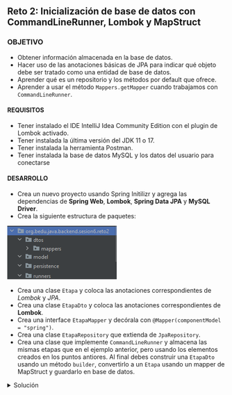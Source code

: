 ## Reto 2: Inicialización de base de datos con CommandLineRunner, Lombok y MapStruct

### OBJETIVO
- Obtener información almacenada en la base de datos.
- Hacer uso de las anotaciones básicas de JPA para indicar qué objeto debe ser tratado como una entidad de base de datos.
- Aprender qué es un repositorio y los métodos por default que ofrece.
- Aprender a usar el método `Mappers.getMapper` cuando trabajamos con `CommandLineRunner`.

#### REQUISITOS
- Tener instalado el IDE IntelliJ Idea Community Edition con el plugin de Lombok activado.
- Tener instalada la última versión del JDK 11 o 17.
- Tener instalada la herramienta Postman.
- Tener instalada la base de datos MySQL y los datos del usuario para conectarse


#### DESARROLLO
- Crea un nuevo proyecto usando Spring Initilizr y agrega las dependencias de **Spring Web**, **Lombok**, **Spring Data JPA** y **MySQL Driver**.
- Crea la siguiente estructura de paquetes:

![imagen](img/img_01.png)

- Crea una clase `Etapa` y coloca las anotaciones correspondientes de *Lombok* y *JPA*.
- Crea una clase `EtapaDto` y coloca las anotaciones correspondientes de **Lombok**.
- Crea una interface `EtapaMapper` y decórala con `@Mapper(componentModel = "spring")`.
- Crea una clase `EtapaRepository` que extienda de `JpaRepository`.
- Crea una clase que implemente `CommandLineRunner` y almacena las mismas etapas que en el ejemplo anterior, pero usando los elementos creados en los puntos antiores. Al final debes construir una `EtapaDto` usando un método `builder`, convertirlo a un `Etapa` usando un mapper de MapStruct y guardarlo en base de datos.

<details>
	<summary>Solución</summary>

1. Crea un proyecto Maven usando Spring Initializr desde el IDE IntelliJ Idea.

2. En la ventana que se abre selecciona las siguientes opciones:
- Grupo, artefacto y nombre del proyecto.
- Tipo de proyecto: **Maven Project**.
- Lenguaje: **Java**.
- Forma de empaquetar la aplicación: **jar**.
- Versión de Java: **11** o **17**.

3. En la siguiente ventana elige **Spring Web**, **Lombok**, **Spring Data JPA** y **MySQL Driver** como dependencia del proyecto.

4. Dale un nombre y una ubicación al proyecto y presiona el botón *Finish*.

5. En el proyecto que se acaba de crear debes tener el siguiente paquete `org.bedu.java.backend.sesion6.reto2`. Dentro crea los subpaquetes mencionados en las instucciones.

6. Agrega al proyecto, en el archivo `pom.xml` las dependencias de MapStruct (las de Lombok se agregaron al momento de crear el proyecto):
```xml
<properties>
    <java.version>11</java.version>
    <org.mapstruct.version>1.4.1.Final</org.mapstruct.version>
</properties>


<dependencies>
        <dependency>
            <groupId>org.mapstruct</groupId>
            <artifactId>mapstruct</artifactId>
            <version>${org.mapstruct.version}</version>
        </dependency>
        <dependency>
            <groupId>org.mapstruct</groupId>
            <artifactId>mapstruct-processor</artifactId>
            <version>${org.mapstruct.version}</version>
            <optional>true</optional>
        </dependency>
</dependencies>
```

7. Agrega el plugin de Maven para MapStruct, el cual se encargará de generar el código para realizar el mapeo correspondiente.
```xml
  <build>
        <plugins>
            <plugin>
                <groupId>org.apache.maven.plugins</groupId>
                <artifactId>maven-compiler-plugin</artifactId>
                <version>3.8.1</version>
                <configuration>
                    <source>${java.version}</source>
                    <target>${java.version}</target>
                    <annotationProcessorPaths>
                        <path>
                            <groupId>org.mapstruct</groupId>
                            <artifactId>mapstruct-processor</artifactId>
                            <version>${org.mapstruct.version}</version>
                        </path>
                        <path>
                            <groupId>org.projectlombok</groupId>
                            <artifactId>lombok</artifactId>
                            <version>1.18.16</version>
                        </path>
                        <path>
                            <groupId>org.projectlombok</groupId>
                            <artifactId>lombok-mapstruct-binding</artifactId>
                            <version>0.1.0</version>
                        </path>
                    </annotationProcessorPaths>
                </configuration>
            </plugin>
        </plugins>
    </build>
```

8. Dentro del paquete `model` crea una clase llamada `Etapa` con los siguientes atributos:
```java
    private Long etapaId;
    private String nombre;
    private Integer orden;
```

9. Decora la clase con la anotación `@Data` de *Lombok*:
```java
@Data
public class Etapa {

}
```

10. Decora también la clase con las siguientes anotaciones de JPA:
```java
@Data
@Entity
@Table(name = "ETAPAS")
public class Etapa {

}
```

11. Decora los atributos con las siguientes de JPA:
```java
    @Id
    @GeneratedValue(strategy = GenerationType.IDENTITY)
    private Long etapaId;

    @Column(nullable = false, length = 100)
    private String nombre;

    @Column(nullable = false, unique = true)
    private Integer orden;
```

12. En el paquete `dtos` crea una clase `EtapaDto` con los siguientes atributos:
```java
    private Long etapaId;
    private String nombre;
    private Integer orden;
```

13. Decora esta clase con las anotaciones `@Builder`y `@Data` de *Lombok*.
```java
@Builder
@Data
public class EtapaDto {
    private Long etapaId;
    private String nombre;
    private Integer orden;
}

```

14. En el paquete `persistence` crea una **interface** llamada `EtapaRepository` que extienda de `JpaRepository`. Esta interface permanecerá sin métodos:
```java
public interface EtapaRepository extends JpaRepository<Etapa, Long> {

}
```

15. Coloca el siguiente contenido en el archivo `application.properties` (los valores entre los signos `<` y `>` reemplazalos con tus propios valores):
```
spring.jpa.hibernate.ddl-auto=update
spring.jpa.hibernate.generate_statistics=true
spring.jpa.properties.hibernate.dialect=org.hibernate.dialect.MySQL5Dialect
spring.datasource.driver-class-name=com.mysql.cj.jdbc.Driver
spring.datasource.url=jdbc:mysql://localhost:3306/bedu?serverTimezone=UTC
spring.datasource.username=<usuario>
spring.datasource.password=<password>
```

16. En el paquete `mappers` crea una interface `EtapaMapper` y decórala con la anotación `@Mapper` de MapStruct:
```java
@Mapper(componentModel = "spring")
public interface EtapaMapper {

}
```

17. Agrega los métodos para convertir de `EtapaDto` a `Etapa` y viceversa:
```java
@Mapper(componentModel = "spring")
public interface EtapaMapper {
    Etapa etapaDtoToEtapa(EtapaDto etapaDto);

    EtapaDto etapatoEtapaDto(Etapa etapa);
}

```

18. En el paquete `runners` crea una nueva clase llamada `EtapasVentaRunner` que implemente la interface `CommandLineRunner`. Decora esta clase con la anotación `@Component` de Spring.

```java
@Component
public class EtapasVentaRunner implements CommandLineRunner {

    @Override
    public void run(String... args) throws Exception {
    
    }
}
```

19. Declara un atributo final de tipo `EtapaRepository` y decora la clase con `@RequiredArgsConstructor`:
```java
@RequiredArgsConstructor
@Component
public class EtapasVentaRunner implements CommandLineRunner {

    private final EtapaRepository etapaRepository;

    @Override
    public void run(String... args) throws Exception {
    
    }
}
```

20. Declara un atributo de tipo `EtapaMapper` y usa el método `Mappers.getMapper` para obtener el Mapper correspondiente (esto sólo debes hacerlo dentro de un `CommandLineRunner`):
```java
  private EtapaMapper etapaMapper = Mappers.getMapper(EtapaMapper.class);
```

21. Dentro del método `run` crea un grupo de objetos de tipo `Etapa` y guárdalos en la base de datos usando la instancia de `etapaRepository`.

```java
@RequiredArgsConstructor
@Component
public class EtapasVentaRunner implements CommandLineRunner {

    private final EtapaRepository etapaRepository;
    private EtapaMapper etapaMapper = Mappers.getMapper(EtapaMapper.class);

    @Override
    public void run(String... args) throws Exception {
        Etapa etapa1 = etapaMapper.etapaDtoToEtapa(EtapaDto.builder().nombre("En espera").orden(0).build());
        Etapa etapa2 = etapaMapper.etapaDtoToEtapa(EtapaDto.builder().nombre("Reunión de exploración").orden(1).build());
        Etapa etapa3 = etapaMapper.etapaDtoToEtapa(EtapaDto.builder().nombre("Metas establecidas").orden(2).build());
        Etapa etapa4 = etapaMapper.etapaDtoToEtapa(EtapaDto.builder().nombre("Plan de acción presentado").orden(3).build());
        Etapa etapa5 = etapaMapper.etapaDtoToEtapa(EtapaDto.builder().nombre("Contrato firmado").orden(4).build());
        Etapa etapa6 = etapaMapper.etapaDtoToEtapa(EtapaDto.builder().nombre("Venta ganada").orden(5).build());
        Etapa etapa7 = etapaMapper.etapaDtoToEtapa(EtapaDto.builder().nombre("Venta perdida").orden(6).build());

        List<Etapa> etapas = Arrays.asList(etapa1, etapa2, etapa3, etapa4, etapa5, etapa6, etapa7);

        etapaRepository.saveAll(etapas);
    }
}
```

14. Ejecuta la aplicación. No debería haber ningún error en la consola y la aplicación debe iniciar de forma correcta.
![imagen](img/img_02.png)

15. La base de datos debe estar inicializada con las Etapas:

![imagen](img/img_03.png)
